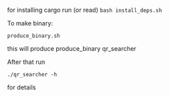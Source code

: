 for installing cargo run (or read)
```bash install_deps.sh```


To make binary:

```produce_binary.sh```

this will produce produce_binary qr_searcher

After that run 

```./qr_searcher -h```

for details
